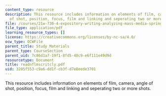 ```yaml
---
content_type: resource
description: This resource includes information on elements of film, camera, angle
  of shot, position, focus, film and linking and seperating two or more shots.
file: /courses/21w-730-4-expository-writing-analyzing-mass-media-spring-2001/3285f553c9a6dd1fcb3fd7e8eede3701_readnflmscritcly.pdf
file_type: application/pdf
learning_resource_types: []
license: https://creativecommons.org/licenses/by-nc-sa/4.0/
ocw_type: OCWFile
parent_title: Study Materials
parent_type: CourseSection
parent_uid: 7c86d1a7-19f1-8fd5-48c9-e6f111e49d9d
resourcetype: Document
title: readnflmscritcly.pdf
uid: 3285f553-c9a6-dd1f-cb3f-d7e8eede3701
---
```

This resource includes information on elements of film, camera, angle of shot, position, focus, film and linking and seperating two or more shots.